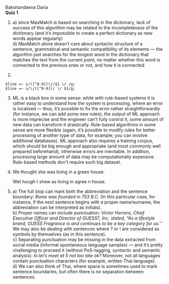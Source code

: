 Bakshandaeva Daria  
**Quiz 1**

1. a) since MaxMatch is based on searching in the dictionary, lack of success of this algorithm may be related to the incompleteness of the dictionary (and it’s impossible to create a perfect dictionary as new words appear regularly)  
   d) MaxMatch alone doesn’t care about syntactic structure of a sentence, grammatical and semantic compatibility of its elements — the algorithm just searches for the longest word in the dictionary that matches the text from the current point, no matter whether this word is connected to the previous ones or not, and how it is connected
   
2. 

    $line =~ s/([^0-9])\//$1 \/ /g;  
    $line =~ s/\/([^0-9])/ \/ $1/g;

   
3. ML is a black box in some sense: while with rule-based systems it is rather easy to understand how the system is processing, where an error is localized — thus, it’s possible to fix the error rather straightforwardly (for instance, we can add some new rules); the output of ML approach is more imprecise and the engineer can’t fully control it, some amount of new data can transform it drastically. Rule-based algorithms in some sense are more flexible (again, it’s possible to modify rules for better processing of another type of data, for example; you can involve additional databases). ML approach also requires a training corpus, which should be big enough and appropriate (and most commonly well prepared beforehand), otherwise errors are inevitable. In addition, processing large amount of data may be computationally expensive. Rule-based methods don't require such big dataset.

4. We thought she was living in a green house.

   Wet hough t shew as living in agree n house. 
   
5. a) The full stop can mark both the abbreviation and the sentence boundary: *Rome was founded in 753 B.C.* (In this particular case, for instance, if the next sentence begins with a proper name/surname, the abbreviation can be interpreted as initials).  
   b) Proper names can include punctuation: *Victor Herrero, Chief Executive Officer and Director of GUESS?, Inc. stated, “As a lifestyle brand, GUESS Fragrance is and continues to be a key category for us.’’* We may also be dealing with sentences where ? or ! are considered as symbols by themselves (as in this sentence).  
   c) Separating punctuation may be missing in the data extracted from social media (informal spontaneous language samples) — and it’s pretty challenging to proceed it (without PoS-tagging, syntactic and semantic analysis): *hi let’s meet at 5 not too late ok?* Moreover, not all languages contain punctuation characters (for eхample, written Thai language).  
   d) We can also think of Thai, where space is sometimes used to mark sentence boundaries, but often there is no separation between sentences. 
